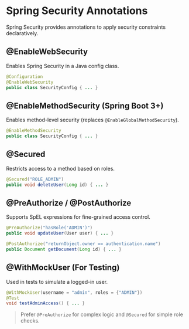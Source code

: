 # Spring Security Annotations

Spring Security provides annotations to apply security constraints declaratively.

## @EnableWebSecurity

Enables Spring Security in a Java config class.

```java
@Configuration
@EnableWebSecurity
public class SecurityConfig { ... }
```

## @EnableMethodSecurity (Spring Boot 3+)

Enables method-level security (replaces `@EnableGlobalMethodSecurity`).

```java
@EnableMethodSecurity
public class SecurityConfig { ... }
```

## @Secured

Restricts access to a method based on roles.

```java
@Secured("ROLE_ADMIN")
public void deleteUser(Long id) { ... }
```

## @PreAuthorize / @PostAuthorize

Supports SpEL expressions for fine-grained access control.

```java
@PreAuthorize("hasRole('ADMIN')")
public void updateUser(User user) { ... }

@PostAuthorize("returnObject.owner == authentication.name")
public Document getDocument(Long id) { ... }
```

## @WithMockUser (For Testing)

Used in tests to simulate a logged-in user.

```java
@WithMockUser(username = "admin", roles = {"ADMIN"})
@Test
void testAdminAccess() { ... }
```

> Prefer `@PreAuthorize` for complex logic and `@Secured` for simple role checks.
